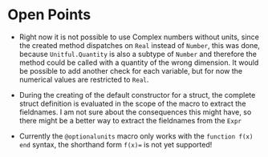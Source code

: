 # Open Points
* Right now it is not possible to use Complex numbers without units, since the created method dispatches on `Real` instead of `Number`, this was done, because `Unitful.Quantity` is also a subtype of `Number` and therefore the method could be called with a quantity of the wrong dimension. It would be possible to add another check for each variable, but for now the numerical values are restricted to `Real`.

* During the creating of the default constructor for a struct, the complete struct definition is evaluated in the scope of the macro to extract the fieldnames. I am not sure about the consequences this might have, so there might be a better way to extract the fieldnames from the `Expr`

* Currently the `@optionalunits` macro only works with the `function f(x) end` syntax, the shorthand form `f(x)=` is not yet supported!